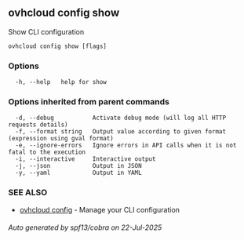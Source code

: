 ## ovhcloud config show

Show CLI configuration

```
ovhcloud config show [flags]
```

### Options

```
  -h, --help   help for show
```

### Options inherited from parent commands

```
  -d, --debug           Activate debug mode (will log all HTTP requests details)
  -f, --format string   Output value according to given format (expression using gval format)
  -e, --ignore-errors   Ignore errors in API calls when it is not fatal to the execution
  -i, --interactive     Interactive output
  -j, --json            Output in JSON
  -y, --yaml            Output in YAML
```

### SEE ALSO

* [ovhcloud config](ovhcloud_config.md)	 - Manage your CLI configuration

###### Auto generated by spf13/cobra on 22-Jul-2025

